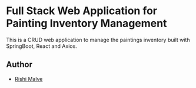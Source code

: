 # Full Stack Web Application for Painting Inventory Management

This is a CRUD web application to manage the paintings inventory built with SpringBoot, React and Axios.

## Author

- [Rishi Malve](https://www.linkedin.com/in/rishi-malve-28b568a4/)
